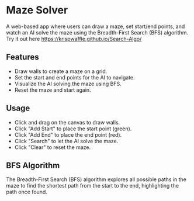 # Maze Solver

A web-based app where users can draw a maze, set start/end points, and watch an AI solve the maze using the Breadth-First Search (BFS) algorithm.
Try it out here 
https://krispwaffle.github.io/Search-Algo/
## Features

- Draw walls to create a maze on a grid.
- Set the start and end points for the AI to navigate.
- Visualize the AI solving the maze using BFS.
- Reset the maze and start again.

## Usage

- Click and drag on the canvas to draw walls.
- Click "Add Start" to place the start point (green).
- Click "Add End" to place the end point (red).
- Click "Search" to let the AI solve the maze.
- Click "Clear" to reset the maze.

## BFS Algorithm

The Breadth-First Search (BFS) algorithm explores all possible paths in the maze to find the shortest path from the start to the end, highlighting the path once found.
